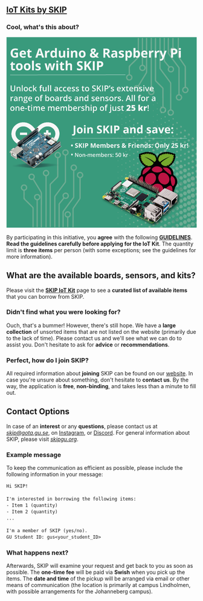 ## [IoT Kits by SKIP](https://skipgu.org/skip-iot-kit/)

### Cool, what's this about?

![Poster](imgs/poster.png)

By participating in this initiative, you **agree** with the following
[**GUIDELINES**](TERMS_OF_SERVICE.md). **Read the guidelines carefully before 
applying for the IoT Kit**. The quantity limit is **three items** per person
(with some exceptions; see the guidelines for more information).

## What are the available boards, sensors, and kits?

Please visit the [**SKIP IoT Kit**](skipgu.org/skip-iot-kit/) page to see
a **curated list of available items** that you can borrow from SKIP.

### Didn't find what you were looking for?

Ouch, that's a bummer! However, there's still hope. We have a **large
collection** of unsorted items that are not listed on the website (primarily
due to the lack of time). Please contact us and we'll see what we can do to
assist you. Don't hesitate to ask for **advice** or **recommendations**.

### Perfect, how do I join SKIP?

All required information about **joining** SKIP can be found on our
[website](https://skipgu.org/join-skip/). In case you're unsure about
something, don't hesitate to **contact us**. By the way, the application
is **free**, **non-binding**, and takes less than a minute to fill out.

## Contact Options

In case of an **interest** or any **questions**, please contact us at
[*skip@gota.gu.se*](mailto:skip@gota.gu.se), on
[Instagram](https://www.instagram.com/skip.gu/), or
[Discord](https://tinyurl.com/skip-discord). For general information about
SKIP, please visit [*skipgu.org*](https://skipgu.org/).

### Example message

To keep the communication as efficient as possible, please include the
following information in your message:

```txt
Hi SKIP!

I'm interested in borrowing the following items:
- Item 1 (quantity)
- Item 2 (quantity)
...

I'm a member of SKIP (yes/no).
GU Student ID: gus<your_student_ID>
```

### What happens next?

Afterwards, SKIP will examine your request and get back to you as soon as
possible. The **one-time fee** will be paid via **Swish** when you pick up
the items. The **date and time** of the pickup will be arranged via email or 
other means of communication (the location is primarily at campus Lindholmen,
with possible arrangements for the Johanneberg campus).

